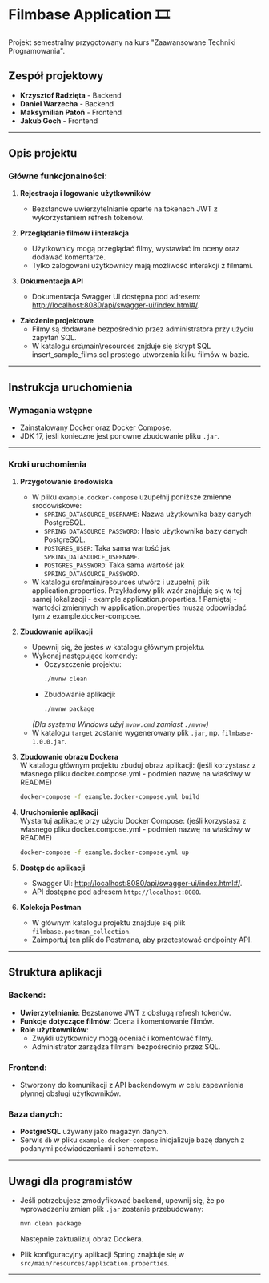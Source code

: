 # Filmbase Application 🎞️

Projekt semestralny przygotowany na kurs "Zaawansowane Techniki Programowania".

## Zespół projektowy
- **Krzysztof Radzięta** - Backend
- **Daniel Warzecha** - Backend
- **Maksymilian Patoń** - Frontend
- **Jakub Goch** - Frontend

---

## Opis projektu

### Główne funkcjonalności:
1. **Rejestracja i logowanie użytkowników**
   - Bezstanowe uwierzytelnianie oparte na tokenach JWT z wykorzystaniem refresh tokenów.

2. **Przeglądanie filmów i interakcja**
   - Użytkownicy mogą przeglądać filmy, wystawiać im oceny oraz dodawać komentarze.
   - Tylko zalogowani użytkownicy mają możliwość interakcji z filmami.

3. **Dokumentacja API**
   - Dokumentacja Swagger UI dostępna pod adresem: [http://localhost:8080/api/swagger-ui/index.html#/](http://localhost:8080/api/swagger-ui/index.html#/).

-  **Założenie projektowe**
   - Filmy są dodawane bezpośrednio przez administratora przy użyciu zapytań SQL.
   - W katalogu src\main\resources znjduje się skrypt SQL insert_sample_films.sql prostego utworzenia kilku filmów w bazie.
---

## Instrukcja uruchomienia

### Wymagania wstępne
- Zainstalowany Docker oraz Docker Compose.
- JDK 17, jeśli konieczne jest ponowne zbudowanie pliku `.jar`.

---

### Kroki uruchomienia

1. **Przygotowanie środowiska**
   - W pliku `example.docker-compose` uzupełnij poniższe zmienne środowiskowe:
      - `SPRING_DATASOURCE_USERNAME`: Nazwa użytkownika bazy danych PostgreSQL.
      - `SPRING_DATASOURCE_PASSWORD`: Hasło użytkownika bazy danych PostgreSQL.
      - `POSTGRES_USER`: Taka sama wartość jak `SPRING_DATASOURCE_USERNAME`.
      - `POSTGRES_PASSWORD`: Taka sama wartość jak `SPRING_DATASOURCE_PASSWORD`.
   - W katalogu src/main/resources utwórz i uzupełnij plik application.properties.
     Przykładowy plik wzór znajduję się w tej samej lokalizacji - example.application.properties.
     ! Pamiętaj - wartości zmiennych w application.properties muszą odpowiadać tym z example.docker-compose.

2. **Zbudowanie aplikacji**
   - Upewnij się, że jesteś w katalogu głównym projektu.
   - Wykonaj następujące komendy:
      - Oczyszczenie projektu:
        ```bash
        ./mvnw clean
        ```
      - Zbudowanie aplikacji:
        ```bash
        ./mvnw package
        ```
     *(Dla systemu Windows użyj `mvnw.cmd` zamiast `./mvnw`)*
   - W katalogu `target` zostanie wygenerowany plik `.jar`, np. `filmbase-1.0.0.jar`.

3. **Zbudowanie obrazu Dockera**  
   W katalogu głównym projektu zbuduj obraz aplikacji:
   (jeśli korzystasz z własnego pliku docker.compose.yml - podmień nazwę na właściwy w README)
   ```bash
   docker-compose -f example.docker-compose.yml build
   ```

4. **Uruchomienie aplikacji**  
   Wystartuj aplikację przy użyciu Docker Compose:
   (jeśli korzystasz z własnego pliku docker.compose.yml - podmień nazwę na właściwy w README)
   ```bash
   docker-compose -f example.docker-compose.yml up
   ```

5. **Dostęp do aplikacji**
   - Swagger UI: [http://localhost:8080/api/swagger-ui/index.html#/](http://localhost:8080/api/swagger-ui/index.html#/).
   - API dostępne pod adresem `http://localhost:8080`.

6. **Kolekcja Postman**
   - W głównym katalogu projektu znajduje się plik `filmbase.postman_collection`.
   - Zaimportuj ten plik do Postmana, aby przetestować endpointy API.

---

## Struktura aplikacji

### Backend:
- **Uwierzytelnianie**: Bezstanowe JWT z obsługą refresh tokenów.
- **Funkcje dotyczące filmów**: Ocena i komentowanie filmów.
- **Role użytkowników**:
   - Zwykli użytkownicy mogą oceniać i komentować filmy.
   - Administrator zarządza filmami bezpośrednio przez SQL.

### Frontend:
- Stworzony do komunikacji z API backendowym w celu zapewnienia płynnej obsługi użytkowników.

### Baza danych:
- **PostgreSQL** używany jako magazyn danych.
- Serwis `db` w pliku `example.docker-compose` inicjalizuje bazę danych z podanymi poświadczeniami i schematem.

---

## Uwagi dla programistów
- Jeśli potrzebujesz zmodyfikować backend, upewnij się, że po wprowadzeniu zmian plik `.jar` zostanie przebudowany:
  ```bash
  mvn clean package
  ```
  Następnie zaktualizuj obraz Dockera.

- Plik konfiguracyjny aplikacji Spring znajduje się w `src/main/resources/application.properties`.

---
